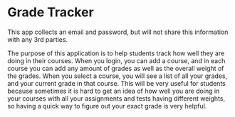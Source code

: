 # Grade Tracker
<p>This app collects an email and password, but will not share this information with any 3rd parties.</p>

<p>The purpose of this application is to help students track how well they are doing in their courses. 
When you login, you can add a course, and in each course you can add any amount of grades as well as the overall weight of the grades. 
When you select a course, you will see a list of all your grades, and your current grade in that course. 
This will be very useful for students because sometimes it is hard to get an idea of how well you are doing in your courses with all your assignments and tests having different weights, so having a quick way to figure out your exact grade is very helpful.</p>
